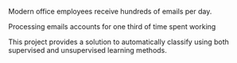 Modern office employees receive hundreds of emails per day. 

Processing emails accounts for one third of time spent working

This project provides a solution to automatically classify using both supervised and unsupervised learning methods.
